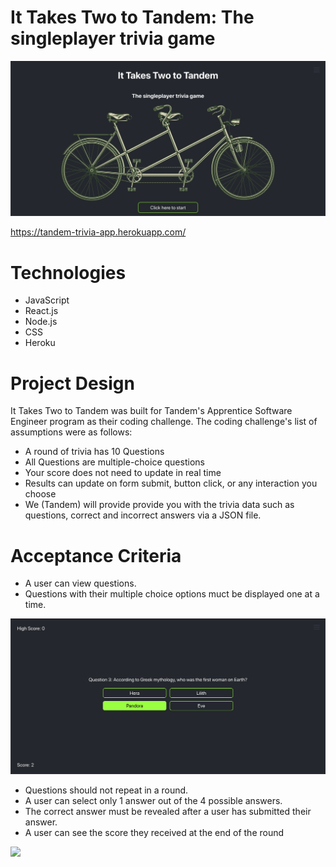# It Takes Two to Tandem: The singleplayer trivia game

![SplashPage](splashss.png)

https://tandem-trivia-app.herokuapp.com/

# Technologies
- JavaScript
- React.js
- Node.js
- CSS
- Heroku

# Project Design

It Takes Two to Tandem was built for Tandem's Apprentice Software Engineer program as their coding challenge. The coding challenge's list of assumptions were as follows:

- A round of trivia has 10 Questions
- All Questions are multiple-choice questions
- Your score does not need to update in real time
- Results can update on form submit, button click, or any interaction you choose
- We (Tandem) will provide provide you with the trivia data such as questions, correct and incorrect answers via a JSON file.

# Acceptance Criteria

- A user can view questions.
- Questions with their multiple choice options muct be displayed one at a time.

![GameScreen](./gamess.png)

- Questions should not repeat in a round.
- A user can select only 1 answer out of the 4 possible answers.
- The correct answer must be revealed after a user has submitted their answer.
- A user can see the score they received at the end of the round

![](questionandanswers.gif)
